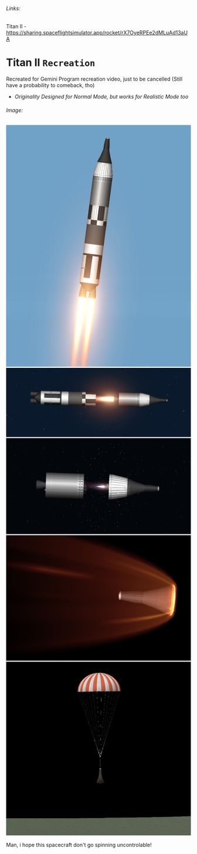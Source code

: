 ###### Links:
Titan II - https://sharing.spaceflightsimulator.app/rocket/rX7OyeRPEe2dMLuAd13aUA

# Titan II `Recreation`

Recreated for Gemini Program recreation video, just to be cancelled (Still have a probability to comeback, tho)

- *Originality Designed for Normal Mode, but works for Realistic Mode too*

###### Image:

![Ascent](../../assets/Screenshot_20241201_193548.png)
![Stage 1 sep](../../assets/Screenshot_20241201_193806.png)
![Stage 2 sep](../../assets/Screenshot_20241201_193935.png)
![Reentry](../../assets/Screenshot_20241201_194417.png)
![Landing](../../assets/Screenshot_20241201_194639.png)

Man, i hope this spacecraft don't go spinning uncontrolable!
